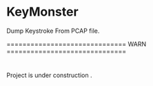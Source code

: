 # KeyMonster
Dump Keystroke From PCAP file.



============================== WARN ==============================
# 
Project is under construction .

